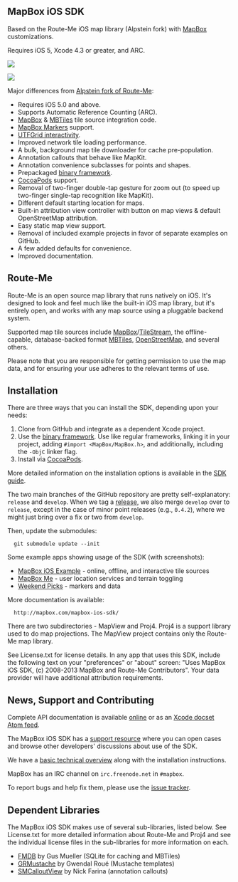 MapBox iOS SDK
--------------

Based on the Route-Me iOS map library (Alpstein fork) with [MapBox][mapbox] customizations. 

Requires iOS 5, Xcode 4.3 or greater, and ARC. 

![](https://raw.github.com/mapbox/mapbox-ios-sdk/packaging/screenshot.png)

![](https://raw.github.com/mapbox/mapbox-ios-sdk/packaging/screenshot.png)

Major differences from [Alpstein fork of Route-Me](https://github.com/Alpstein/route-me): 

 * Requires iOS 5.0 and above. 
 * Supports Automatic Reference Counting (ARC). 
 * [MapBox](http://mapbox.com) & [MBTiles](http://mbtiles.org) tile source integration code. 
 * [MapBox Markers](http://mapbox.com/blog/markers/) support. 
 * [UTFGrid interactivity](http://mapbox.com/mbtiles-spec/utfgrid/). 
 * Improved network tile loading performance. 
 * A bulk, background map tile downloader for cache pre-population. 
 * Annotation callouts that behave like MapKit. 
 * Annotation convenience subclasses for points and shapes. 
 * Prepackaged [binary framework](http://mapbox.com/blog/ios-sdk-framework/). 
 * [CocoaPods](http://cocoapods.org) support. 
 * Removal of two-finger double-tap gesture for zoom out (to speed up two-finger single-tap recognition like MapKit). 
 * Different default starting location for maps. 
 * Built-in attribution view controller with button on map views & default OpenStreetMap attribution. 
 * Easy static map view support. 
 * Removal of included example projects in favor of separate examples on GitHub. 
 * A few added defaults for convenience. 
 * Improved documentation. 

[mapbox]: http://mapbox.com

Route-Me
--------

Route-Me is an open source map library that runs natively on iOS.  It's designed to look and feel much like the built-in iOS map library, but it's entirely open, and works with any map source using a pluggable backend system. 

Supported map tile sources include [MapBox][1]/[TileStream][2], the offline-capable, database-backed format [MBTiles][3], [OpenStreetMap][4], and several others. 

Please note that you are responsible for getting permission to use the map data, and for ensuring your use adheres to the relevant terms of use.

   [1]: http://mapbox.com/developers/api/
   [2]: https://github.com/mapbox/tilestream
   [3]: http://mbtiles.org
   [4]: http://www.openstreetmap.org

Installation
------------

There are three ways that you can install the SDK, depending upon your needs: 

 1. Clone from GitHub and integrate as a dependent Xcode project. 
 1. Use the [binary framework](https://github.com/mapbox/mapbox-ios-sdk/tree/packaging/Downloads). Use like regular frameworks, linking it in your project, adding `#import <MapBox/MapBox.h>`, and additionally, including the `-ObjC` linker flag. 
 1. Install via [CocoaPods](http://cocoapods.org). 

More detailed information on the installation options is available in the [SDK guide](http://mapbox.com/mapbox-ios-sdk/). 

The two main branches of the GitHub repository are pretty self-explanatory: `release` and `develop`. When we tag a [release](https://github.com/mapbox/mapbox-ios-sdk/tags), we also merge `develop` over to `release`, except in the case of minor point releases (e.g., `0.4.2`), where we might just bring over a fix or two from `develop`. 

Then, update the submodules:

      git submodule update --init

Some example apps showing usage of the SDK (with screenshots):

 * [MapBox iOS Example](https://github.com/mapbox/mapbox-ios-example) - online, offline, and interactive tile sources
 * [MapBox Me](https://github.com/mapbox/mapbox-me) - user location services and terrain toggling
 * [Weekend Picks](https://github.com/mapbox/weekend-picks-template-ios) - markers and data

More documentation is available: 

      http://mapbox.com/mapbox-ios-sdk/

There are two subdirectories - MapView and Proj4. Proj4 is a support library used to do map projections. The MapView project contains only the Route-Me map library. 

See License.txt for license details. In any app that uses this SDK, include the following text on your "preferences" or "about" screen: "Uses MapBox iOS SDK, (c) 2008-2013 MapBox and Route-Me Contributors". Your data provider will have additional attribution requirements.

News, Support and Contributing
------------------------------

Complete API documentation is available [online][api] or as an [Xcode docset Atom feed][docset]. 

The MapBox iOS SDK has a [support resource][support] where you can open cases and browse other developers' discussions about use of the SDK. 

We have a [basic technical overview][docs] along with the installation instructions. 

MapBox has an IRC channel on `irc.freenode.net` in `#mapbox`. 

To report bugs and help fix them, please use the [issue tracker][tracker]. 

[api]: http://mapbox.com/mapbox-ios-sdk/api/
[docset]: http://mapbox.com/mapbox-ios-sdk/Docs/publish/docset.atom
[support]: http://support.mapbox.com/discussions/mapbox-ios-sdk
[docs]: http://mapbox.com/mapbox-ios-sdk/
[tracker]: https://github.com/mapbox/mapbox-ios-sdk/issues

Dependent Libraries
-------------------

The MapBox iOS SDK makes use of several sub-libraries, listed below. See License.txt for more detailed information about Route-Me and Proj4 and see the individual license files in the sub-libraries for more information on each. 

 * [FMDB](https://github.com/ccgus/fmdb) by Gus Mueller (SQLite for caching and MBTiles)
 * [GRMustache](https://github.com/groue/GRMustache) by Gwendal Roué (Mustache templates)
 * [SMCalloutView](https://github.com/nfarina/calloutview) by Nick Farina (annotation callouts)

